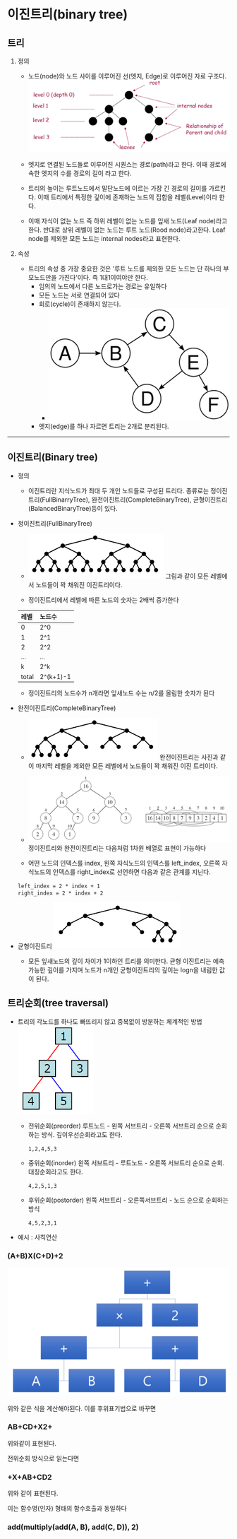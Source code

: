 # 이진트리(binary tree)
## 트리
1. 정의

    + 노드(node)와 노드 사이를 이루어진 선(엣지, Edge)로 이루어진 자료 구조다.
![트리 구조 사진](./image/tree.png)

    + 엣지로 연결된 노드들로 이루어진 시퀀스는 경로(path)라고 한다. 이때 경로에 속한 엣지의 수를 경로의 길이 라고 한다.

    + 트리의 높이는 루트노드에서 말단노드에 이르는 가장 긴 경로의 길이를 가르킨다. 이때 트리에서 특정한 깊이에 존재하는 노드의 집합을 레벨(Level)이라 한다.

    + 이때 자식이 없는 노드 즉 하위 레벨이 없는 노드를 잎새 노드(Leaf node)라고 한다. 반대로 상위 레벨이 없는 노드는 루트 노드(Rood node)라고한다. Leaf node를 제외한 모든 노드는 internal nodes라고 표현한다.

2. 속성
    + 트리의 속성 중 가장 중요한 것은 '루트 노드를 제외한 모든 노드는 단 하나의 부모노드만을 가진다'이다. 즉 1대1이여야만 한다.
        + 임의의 노드에서 다른 노드로가는 경로는 유일하다
        + 모든 노드는 서로 연결되어 있다
        + 회로(cycle)이 존재하지 않는다.
           +  ![회로 사진](./image/회로존재.png)
        + 엣지(edge)를 하나 자르면 트리는 2개로 분리된다.

----

## 이진트리(Binary tree)
+ 정의
    + 이진트리란 지식노드가 최대 두 개인 노드들로 구성된 트리다. 종류로는 정이진트리(FullBinarryTree), 완전이진트리(CompleteBinaryTree), 균형이진트리(BalancedBinaryTree)등이 있다.

+ 정이진트리(FullBinaryTree)
     + ![정이진트리 사진](./image/정이진트리.png)
            그림과 같이 모든 레벨에서 노드들이 꽉 채워진 이진트리이다.

     + 정이진트리에서 레벨에 따른 노드의 숫자는 2배씩 증가한다  

     |레벨|노드수|
     |--|--|
     |0|2^0|
     |1|2^1|
     |2|2^2|
     |...|...|
     |k|2^k|
     |total|2^(k+1)-1|

     + 정이진트리의 노드수가 n개라면 잎새노드 수는 n/2를 올림한 숫자가 된다


+ 완전이진트리(CompleteBinaryTree)
    + ![완전이진트리 사진](./image/완전트리.png)
        완전이진트리는 사진과 같이 마지막 레벨을 제외한 모든 레벨에서 노드들이 꽉 채워진 이진 트리이다.

    + ![배열 사진](./image/배열로.png)
        정이진트리와 완전이진트리는 다음처럼 1차원 배열로 표현이 가능하다

    + 어떤 노드의 인덱스를 index, 왼쪽 자식노드의 인덱스를 left_index, 오른쪽 자식노드의 인덱스를 right_index로 선언하면 다음과 같은 관계를 지닌다.

    ``` ptyhon
    left_index = 2 * index + 1
    right_index = 2 * index + 2
    ```

+ 균형이진트리
    ![균형 사진](./image/균형이진트리.png)
    + 모든 잎새노드의 깊이 차이가 1이하인 트리를 의미한다. 균형 이진트리는 예측 가능한 깊이를 가지며 노드가 n개인 균형이진트리의 깊이는 logn을 내림한 값이 된다.


## 트리순회(tree traversal)
+ 트리의 각노드를 하나도 빠뜨리지 않고 중복없이 방분하는 체계적인 방법
![순회 사진](./image/이진트리순회.png)
    + 전위순회(preorder)
        루트노드 - 왼쪽 서브트리 - 오른쪽 서브트리 순으로 순회하는 방식. 깊이우선순회라고도 한다.
        ```
        1,2,4,5,3
        ```
    
    + 중위순회(inorder)
        왼쪽 서브트리 - 루트노드 - 오른쪽 서브트리 순으로 순회. 대칭순회라고도 한다.
        ```
        4,2,5,1,3
        ```

    + 후위순회(postorder)
        왼쪽 서브트리 - 오른쪽서브트리 - 노드 순으로 순회하는 방식
        ```
        4,5,2,3,1
        ```


+ 예시 : 사칙연산
### (A+B)X(C+D)+2
 ![순회 사진](./image/이진트리순회예시.png)

  위와 같은 식을 계산해야된다. 이를 후위표기법으로 바꾸면
### AB+CD+X2+
 위와같이 표현된다.
 
 전위순회 방식으로 읽는다면
 ### +X+AB+CD2
 위와 같이 표현된다.

 이는 함수명(인자) 형태의 함수호출과 동일하다
 ### add(multiply(add(A, B), add(C, D)), 2)
    




